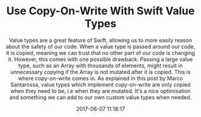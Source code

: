 ---
title: "Use Copy-On-Write With Swift Value Types"
subtitle: "Value types are a great feature of Swift, allowing us to more easily reason about the safety of our code. When a value type is passed around our code, it is copied, meaning we can trust that no other part of our code is changing it. However, this comes with one possible drawback. Passing a large value type, such as an Array with thousands of elements, might result in unnecessary copying if the Array is not mutated after it is copied. This is where copy-on-write comes in. As explained in this post by Marco Santarossa, value types which implement copy-on-write are only copied when they need to be, i.e when they are mutated. It's a nice optimisation and something we can add to our own custom value types when needed."
tags: ["valuetype","copyonwrite"]
link: "https://marcosantadev.com/copy-write-swift-value-types/"
date: "2017-06-07 11:18:17"
---